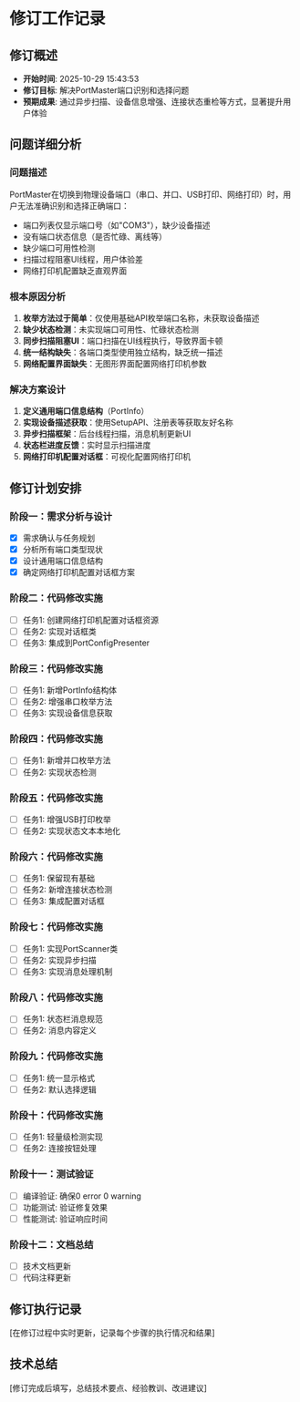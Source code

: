 # 修订工作记录

## 修订概述
- **开始时间**: 2025-10-29 15:43:53
- **修订目标**: 解决PortMaster端口识别和选择问题
- **预期成果**: 通过异步扫描、设备信息增强、连接状态重检等方式，显著提升用户体验

## 问题详细分析
### 问题描述
PortMaster在切换到物理设备端口（串口、并口、USB打印、网络打印）时，用户无法准确识别和选择正确端口：
- 端口列表仅显示端口号（如"COM3"），缺少设备描述
- 没有端口状态信息（是否忙碌、离线等）
- 缺少端口可用性检测
- 扫描过程阻塞UI线程，用户体验差
- 网络打印机配置缺乏直观界面

### 根本原因分析
1. **枚举方法过于简单**：仅使用基础API枚举端口名称，未获取设备描述
2. **缺少状态检测**：未实现端口可用性、忙碌状态检测
3. **同步扫描阻塞UI**：端口扫描在UI线程执行，导致界面卡顿
4. **统一结构缺失**：各端口类型使用独立结构，缺乏统一描述
5. **网络配置界面缺失**：无图形界面配置网络打印机参数

### 解决方案设计
1. **定义通用端口信息结构**（PortInfo）
2. **实现设备描述获取**：使用SetupAPI、注册表等获取友好名称
3. **异步扫描框架**：后台线程扫描，消息机制更新UI
4. **状态栏进度反馈**：实时显示扫描进度
5. **网络打印机配置对话框**：可视化配置网络打印机

## 修订计划安排
### 阶段一：需求分析与设计
- [x] 需求确认与任务规划
- [x] 分析所有端口类型现状
- [x] 设计通用端口信息结构
- [x] 确定网络打印机配置对话框方案

### 阶段二：代码修改实施
- [ ] 任务1: 创建网络打印机配置对话框资源
- [ ] 任务2: 实现对话框类
- [ ] 任务3: 集成到PortConfigPresenter

### 阶段三：代码修改实施
- [ ] 任务1: 新增PortInfo结构体
- [ ] 任务2: 增强串口枚举方法
- [ ] 任务3: 实现设备信息获取

### 阶段四：代码修改实施
- [ ] 任务1: 新增并口枚举方法
- [ ] 任务2: 实现状态检测

### 阶段五：代码修改实施
- [ ] 任务1: 增强USB打印枚举
- [ ] 任务2: 实现状态文本本地化

### 阶段六：代码修改实施
- [ ] 任务1: 保留现有基础
- [ ] 任务2: 新增连接状态检测
- [ ] 任务3: 集成配置对话框

### 阶段七：代码修改实施
- [ ] 任务1: 实现PortScanner类
- [ ] 任务2: 实现异步扫描
- [ ] 任务3: 实现消息处理机制

### 阶段八：代码修改实施
- [ ] 任务1: 状态栏消息规范
- [ ] 任务2: 消息内容定义

### 阶段九：代码修改实施
- [ ] 任务1: 统一显示格式
- [ ] 任务2: 默认选择逻辑

### 阶段十：代码修改实施
- [ ] 任务1: 轻量级检测实现
- [ ] 任务2: 连接按钮处理

### 阶段十一：测试验证
- [ ] 编译验证: 确保0 error 0 warning
- [ ] 功能测试: 验证修复效果
- [ ] 性能测试: 验证响应时间

### 阶段十二：文档总结
- [ ] 技术文档更新
- [ ] 代码注释更新

## 修订执行记录
[在修订过程中实时更新，记录每个步骤的执行情况和结果]

## 技术总结
[修订完成后填写，总结技术要点、经验教训、改进建议]